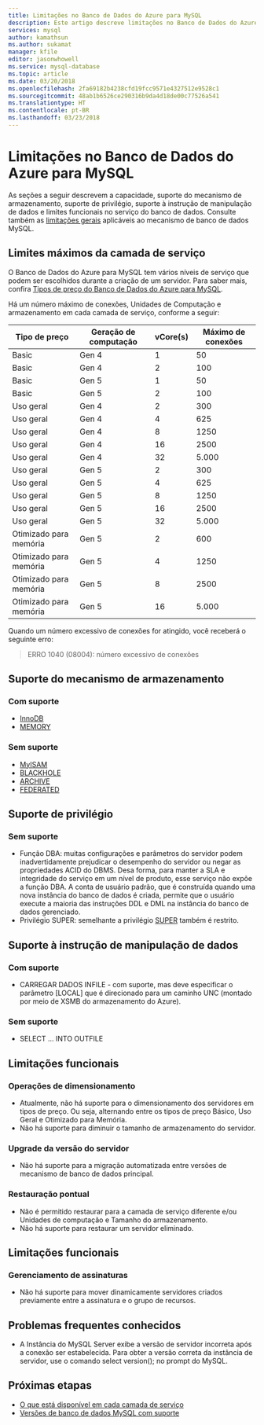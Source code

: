 ```yaml
---
title: Limitações no Banco de Dados do Azure para MySQL
description: Este artigo descreve limitações no Banco de Dados do Azure para MySQL, como número de opções de mecanismo de armazenamento e conexão.
services: mysql
author: kamathsun
ms.author: sukamat
manager: kfile
editor: jasonwhowell
ms.service: mysql-database
ms.topic: article
ms.date: 03/20/2018
ms.openlocfilehash: 2fa69182b4238cfd19fcc9571e4327512e9528c1
ms.sourcegitcommit: 48ab1b6526ce290316b9da4d18de00c77526a541
ms.translationtype: HT
ms.contentlocale: pt-BR
ms.lasthandoff: 03/23/2018
---
```

# <a name="limitations-in-azure-database-for-mysql"></a>Limitações no Banco de Dados do Azure para MySQL
As seções a seguir descrevem a capacidade, suporte do mecanismo de armazenamento, suporte de privilégio, suporte à instrução de manipulação de dados e limites funcionais no serviço do banco de dados. Consulte também as [limitações gerais](https://dev.mysql.com/doc/mysql-reslimits-excerpt/5.6/en/limits.html) aplicáveis ao mecanismo de banco de dados MySQL.

## <a name="service-tier-maximums"></a>Limites máximos da camada de serviço
O Banco de Dados do Azure para MySQL tem vários níveis de serviço que podem ser escolhidos durante a criação de um servidor. Para saber mais, confira [Tipos de preço do Banco de Dados do Azure para MySQL](concepts-pricing-tiers.md).  

Há um número máximo de conexões, Unidades de Computação e armazenamento em cada camada de serviço, conforme a seguir: 

|**Tipo de preço**| **Geração de computação**|**vCore(s)**| **Máximo de conexões**|
|---|---|---|---|
|Basic| Gen 4| 1| 50|
|Basic| Gen 4| 2| 100|
|Basic| Gen 5| 1| 50|
|Basic| Gen 5| 2| 100|
|Uso geral| Gen 4| 2| 300|
|Uso geral| Gen 4| 4| 625|
|Uso geral| Gen 4| 8| 1250|
|Uso geral| Gen 4| 16| 2500|
|Uso geral| Gen 4| 32| 5.000|
|Uso geral| Gen 5| 2| 300|
|Uso geral| Gen 5| 4| 625|
|Uso geral| Gen 5| 8| 1250|
|Uso geral| Gen 5| 16| 2500|
|Uso geral| Gen 5| 32| 5.000|
|Otimizado para memória| Gen 5| 2| 600|
|Otimizado para memória| Gen 5| 4| 1250|
|Otimizado para memória| Gen 5| 8| 2500|
|Otimizado para memória| Gen 5| 16| 5.000|

Quando um número excessivo de conexões for atingido, você receberá o seguinte erro:
> ERRO 1040 (08004): número excessivo de conexões

## <a name="storage-engine-support"></a>Suporte do mecanismo de armazenamento

### <a name="supported"></a>Com suporte
- [InnoDB](https://dev.mysql.com/doc/refman/5.7/en/innodb-introduction.html)
- [MEMORY](https://dev.mysql.com/doc/refman/5.7/en/memory-storage-engine.html)

### <a name="unsupported"></a>Sem suporte
- [MyISAM](https://dev.mysql.com/doc/refman/5.7/en/myisam-storage-engine.html)
- [BLACKHOLE](https://dev.mysql.com/doc/refman/5.7/en/blackhole-storage-engine.html)
- [ARCHIVE](https://dev.mysql.com/doc/refman/5.7/en/archive-storage-engine.html)
- [FEDERATED](https://dev.mysql.com/doc/refman/5.7/en/federated-storage-engine.html)

## <a name="privilege-support"></a>Suporte de privilégio

### <a name="unsupported"></a>Sem suporte
- Função DBA: muitas configurações e parâmetros do servidor podem inadvertidamente prejudicar o desempenho do servidor ou negar as propriedades ACID do DBMS. Desa forma, para manter a SLA e integridade do serviço em um nível de produto, esse serviço não expõe a função DBA. A conta de usuário padrão, que é construída quando uma nova instância do banco de dados é criada, permite que o usuário execute a maioria das instruções DDL e DML na instância do banco de dados gerenciado. 
- Privilégio SUPER: semelhante a privilégio [SUPER](https://dev.mysql.com/doc/refman/5.7/en/privileges-provided.html#priv_super) também é restrito.

## <a name="data-manipulation-statement-support"></a>Suporte à instrução de manipulação de dados

### <a name="supported"></a>Com suporte
- CARREGAR DADOS INFILE - com suporte, mas deve especificar o parâmetro [LOCAL] que é direcionado para um caminho UNC (montado por meio de XSMB do armazenamento do Azure).

### <a name="unsupported"></a>Sem suporte
- SELECT ... INTO OUTFILE

## <a name="functional-limitations"></a>Limitações funcionais

### <a name="scale-operations"></a>Operações de dimensionamento
- Atualmente, não há suporte para o dimensionamento dos servidores em tipos de preço. Ou seja, alternando entre os tipos de preço Básico, Uso Geral e Otimizado para Memória.
- Não há suporte para diminuir o tamanho de armazenamento do servidor.

### <a name="server-version-upgrades"></a>Upgrade da versão do servidor
- Não há suporte para a migração automatizada entre versões de mecanismo de banco de dados principal.

### <a name="point-in-time-restore"></a>Restauração pontual
- Não é permitido restaurar para a camada de serviço diferente e/ou Unidades de computação e Tamanho do armazenamento.
- Não há suporte para restaurar um servidor eliminado.

## <a name="functional-limitations"></a>Limitações funcionais

### <a name="subscription-management"></a>Gerenciamento de assinaturas
- Não há suporte para mover dinamicamente servidores criados previamente entre a assinatura e o grupo de recursos.

## <a name="current-known-issues"></a>Problemas frequentes conhecidos
- A Instância do MySQL Server exibe a versão de servidor incorreta após a conexão ser estabelecida. Para obter a versão correta da instância de servidor, use o comando select version(); no prompt do MySQL.

## <a name="next-steps"></a>Próximas etapas
- [O que está disponível em cada camada de serviço](concepts-pricing-tiers.md)
- [Versões de banco de dados MySQL com suporte](concepts-supported-versions.md)
